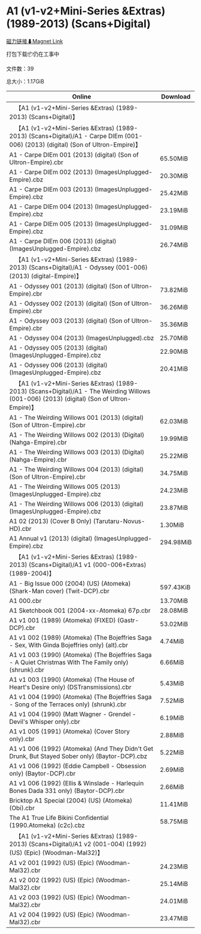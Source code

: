 # A1 (v1-v2+Mini-Series &Extras) (1989-2013) (Scans+Digital)

[磁力链接⬇Magnet Link](magnet:?xt=urn:btih:d88bf8d812ff55c4d722e85ac7d1ed1d3649d69a&dn=A1%20%28v1-v2%2BMini-Series%20%26Extras%29%20%281989-2013%29%20%28Scans%2BDigital%29)

打包下载📦仍在工事中

文件数：39

总大小：1.17GiB

Online | Download
--- | ---
&emsp;【A1 (v1-v2+Mini-Series &Extras) (1989-2013) (Scans+Digital)】 | 
&emsp;【A1 (v1-v2+Mini-Series &Extras) (1989-2013) (Scans+Digital)/A1 - Carpe DIEm (001-006) (2013) (digital) (Son of Ultron-Empire)】 | 
A1 - Carpe DIEm 001 (2013) (digital) (Son of Ultron-Empire).cbr | 65.50MiB
A1 - Carpe DIEm 002 (2013) (ImagesUnplugged-Empire).cbz | 20.30MiB
A1 - Carpe DIEm 003 (2013) (ImagesUnplugged-Empire).cbz | 25.42MiB
A1 - Carpe DIEm 004 (2013) (ImagesUnplugged-Empire).cbz | 23.19MiB
A1 - Carpe DIEm 005 (2013) (ImagesUnplugged-Empire).cbz | 31.09MiB
A1 - Carpe DIEm 006 (2013) (digital) (ImagesUnplugged-Empire).cbz | 26.74MiB
&emsp;【A1 (v1-v2+Mini-Series &Extras) (1989-2013) (Scans+Digital)/A1 - Odyssey (001-006) (2013) (digital-Empire)】 | 
A1 - Odyssey 001 (2013) (digital) (Son of Ultron-Empire).cbr | 73.82MiB
A1 - Odyssey 002 (2013) (digital) (Son of Ultron-Empire).cbr | 36.26MiB
A1 - Odyssey 003 (2013) (digital) (Son of Ultron-Empire).cbr | 35.36MiB
A1 - Odyssey 004 (2013) (ImagesUnplugged).cbz | 25.70MiB
A1 - Odyssey 005 (2013) (digital) (ImagesUnplugged-Empire).cbz | 22.90MiB
A1 - Odyssey 006 (2013) (digital) (ImagesUnplugged-Empire).cbz | 20.41MiB
&emsp;【A1 (v1-v2+Mini-Series &Extras) (1989-2013) (Scans+Digital)/A1 - The Weirding Willows (001-006) (2013) (digital) (Son of Ultron-Empire)】 | 
A1 - The Weirding Willows 001 (2013) (digital) (Son of Ultron-Empire).cbr | 62.03MiB
A1 - The Weirding Willows 002 (2013) (Digital) (Nahga-Empire).cbr | 19.99MiB
A1 - The Weirding Willows 003 (2013) (Digital) (Nahga-Empire).cbr | 25.22MiB
A1 - The Weirding Willows 004 (2013) (digital) (Son of Ultron-Empire).cbr | 34.75MiB
A1 - The Weirding Willows 005 (2013) (ImagesUnplugged-Empire).cbz | 24.23MiB
A1 - The Weirding Willows 006 (2013) (digital) (ImagesUnplugged-Empire).cbz | 23.87MiB
A1 02 (2013) (Cover B Only) (Tarutaru-Novus-HD).cbr | 1.30MiB
A1 Annual v1 (2013) (digital) (ImagesUnplugged-Empire).cbz | 294.98MiB
&emsp;【A1 (v1-v2+Mini-Series &Extras) (1989-2013) (Scans+Digital)/A1 v1 (000-006+Extras)(1989-2004)】 | 
A1 - Big Issue 000 (2004) (US) (Atomeka) (Shark-Man cover) (Twit-DCP).cbr | 597.43KiB
A1 000.cbr | 13.70MiB
A1 Sketchbook 001 (2004-xx-Atomeka) 67p.cbr | 28.08MiB
A1 v1 001 (1989) (Atomeka) (FIXED) (Gastr-DCP).cbr | 53.02MiB
A1 v1 002 (1989) (Atomeka) (The Bojeffries Saga - Sex, With Ginda Bojeffries only) (alt).cbr | 4.74MiB
A1 v1 003 (1990) (Atomeka) (The Bojeffries Saga - A Quiet Christmas With The Family only) (shrunk).cbr | 6.66MiB
A1 v1 003 (1990) (Atomeka) (The House of Heart's Desire only) (DSTransmissions).cbr | 5.43MiB
A1 v1 004 (1990) (Atomeka) (The Bojeffries Saga - Song of the Terraces only) (shrunk).cbr | 7.52MiB
A1 v1 004 (1990) (Matt Wagner - Grendel - Devil's Whisper only).cbr | 6.19MiB
A1 v1 005 (1991) (Atomeka) (Cover Story only).cbr | 2.88MiB
A1 v1 006 (1992) (Atomeka) (And They Didn't Get Drunk, But Stayed Sober only) (Baytor-DCP).cbz | 5.22MiB
A1 v1 006 (1992) (Eddie Campbell - Obsession only) (Baytor-DCP).cbr | 2.69MiB
A1 v1 006 (1992) (Ellis & Winslade - Harlequin Bones Dada 331 only) (Baytor-DCP).cbr | 2.66MiB
Bricktop A1 Special (2004) (US) (Atomeka) (Obi).cbr | 11.41MiB
The A1 True Life Bikini Confidential (1990.Atomeka) (c2c).cbz | 58.75MiB
&emsp;【A1 (v1-v2+Mini-Series &Extras) (1989-2013) (Scans+Digital)/A1 v2 (001-004) (1992) (US) (Epic) (Woodman-Mal32)】 | 
A1 v2 001 (1992) (US) (Epic) (Woodman-Mal32).cbr | 24.23MiB
A1 v2 002 (1992) (US) (Epic) (Woodman-Mal32).cbr | 25.14MiB
A1 v2 003 (1992) (US) (Epic) (Woodman-Mal32).cbr | 24.01MiB
A1 v2 004 (1992) (US) (Epic) (Woodman-Mal32).cbr | 23.47MiB